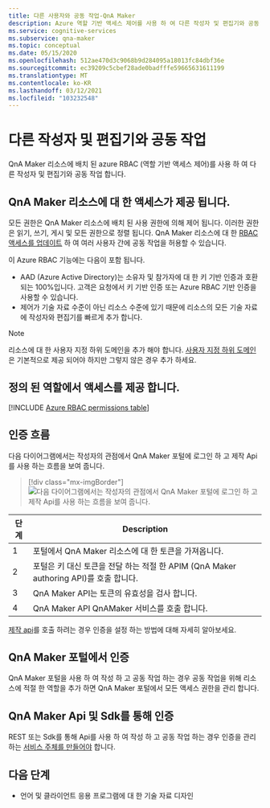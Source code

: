 ```yaml
---
title: 다른 사용자와 공동 작업-QnA Maker
description: Azure 역할 기반 액세스 제어를 사용 하 여 다른 작성자 및 편집기와 공동 작업 하는 방법을 알아봅니다.
ms.service: cognitive-services
ms.subservice: qna-maker
ms.topic: conceptual
ms.date: 05/15/2020
ms.openlocfilehash: 512ae470d3c9068b9d284095a18013fc84dbf36e
ms.sourcegitcommit: ec39209c5cbef28ade0badfffe59665631611199
ms.translationtype: MT
ms.contentlocale: ko-KR
ms.lasthandoff: 03/12/2021
ms.locfileid: "103232548"
---
```

# <a name="collaborate-with-other-authors-and-editors"></a>다른 작성자 및 편집기와 공동 작업

QnA Maker 리소스에 배치 된 azure RBAC (역할 기반 액세스 제어)를 사용 하 여 다른 작성자 및 편집기와 공동 작업 합니다.

## <a name="access-is-provided-on-the-qna-maker-resource"></a>QnA Maker 리소스에 대 한 액세스가 제공 됩니다.

모든 권한은 QnA Maker 리소스에 배치 된 사용 권한에 의해 제어 됩니다. 이러한 권한은 읽기, 쓰기, 게시 및 모든 권한으로 정렬 됩니다. QnA Maker 리소스에 대 한 [RBAC 액세스를 업데이트](../how-to/manage-qna-maker-app.md) 하 여 여러 사용자 간에 공동 작업을 허용할 수 있습니다.

이 Azure RBAC 기능에는 다음이 포함 됩니다.
* AAD (Azure Active Directory)는 소유자 및 참가자에 대 한 키 기반 인증과 호환 되는 100%입니다. 고객은 요청에서 키 기반 인증 또는 Azure RBAC 기반 인증을 사용할 수 있습니다.
* 제어가 기술 자료 수준이 아닌 리소스 수준에 있기 때문에 리소스의 모든 기술 자료에 작성자와 편집기를 빠르게 추가 합니다.

> [!NOTE]
> 리소스에 대 한 사용자 지정 하위 도메인을 추가 해야 합니다. [사용자 지정 하위 도메인](../../cognitive-services-custom-subdomains.md) 은 기본적으로 제공 되어야 하지만 그렇지 않은 경우 추가 하세요.

## <a name="access-is-provided-by-a-defined-role"></a>정의 된 역할에서 액세스를 제공 합니다.

[!INCLUDE [Azure RBAC permissions table](../includes/role-based-access-control.md)]

## <a name="authentication-flow"></a>인증 흐름

다음 다이어그램에서는 작성자의 관점에서 QnA Maker 포털에 로그인 하 고 제작 Api를 사용 하는 흐름을 보여 줍니다.

> [!div class="mx-imgBorder"]
> ![다음 다이어그램에서는 작성자의 관점에서 QnA Maker 포털에 로그인 하 고 제작 Api를 사용 하는 흐름을 보여 줍니다.](../media/qnamaker-how-to-collaborate-knowledge-base/rbac-flow-from-portal-to-service.png)

|단계|Description|
|--|--|
|1|포털에서 QnA Maker 리소스에 대 한 토큰을 가져옵니다.|
|2|포털은 키 대신 토큰을 전달 하는 적절 한 APIM (QnA Maker authoring API)를 호출 합니다.|
|3|QnA Maker API는 토큰의 유효성을 검사 합니다.|
|4 |QnA Maker API QnAMaker 서비스를 호출 합니다.|

[제작 api](../index.yml)를 호출 하려는 경우 인증을 설정 하는 방법에 대해 자세히 알아보세요.

## <a name="authenticate-by-qna-maker-portal"></a>QnA Maker 포털에서 인증

QnA Maker 포털을 사용 하 여 작성 하 고 공동 작업 하는 경우 공동 작업을 위해 리소스에 적절 한 역할을 추가 하면 QnA Maker 포털에서 모든 액세스 권한을 관리 합니다.

## <a name="authenticate-by-qna-maker-apis-and-sdks"></a>QnA Maker Api 및 Sdk를 통해 인증

REST 또는 Sdk를 통해 Api를 사용 하 여 작성 하 고 공동 작업 하는 경우 인증을 관리 하는 [서비스 주체를 만들어야](../../authentication.md#assign-a-role-to-a-service-principal) 합니다.

## <a name="next-step"></a>다음 단계

* 언어 및 클라이언트 응용 프로그램에 대 한 기술 자료 디자인
